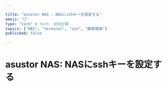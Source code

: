 ```yaml
---

title: "asustor NAS : NASにsshキーを設定する"
emoji: "🍆"
type: "tech" # tech: 技術記事
topics: ["NAS", "terminal", "ssh", "開発環境"]
published: false

---
```

# asustor NAS: NASにsshキーを設定する

